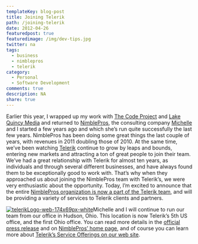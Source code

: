 ```yaml
---
templateKey: blog-post
title: Joining Telerik
path: /joining-telerik
date: 2012-04-26
featuredpost: true
featuredimage: /img/dev-tips.jpg
twitter: na
tags:
  - business
  - nimblepros
  - telerik
category:
  - Personal
  - Software Development
comments: true
description: NA
share: true
---
```

Earlier this year, I wrapped up my work with [The Code Project](http://www.codeproject.com/) and [Lake Quincy Media](http://lakequincy.com/) and returned to [NimblePros](http://nimblepros.com/), the consulting company [Michelle](https://twitter.com/#!/mickeyme) and I started a few years ago and which she’s run quite successfully the last few years. NimblePros has been doing some great things the last couple of years, with revenues in 2011 doubling those of 2010. At the same time, we’ve been watching [Telerik](http://telerik.com/) continue to grow by leaps and bounds, entering new markets and attracting a ton of great people to join their team. We’ve had a great relationship with Telerik for almost ten years, as individuals and through several different businesses, and have always found them to be exceptionally good to work with. That’s why when they approached us about joining the NimblePros team with Telerik’s, we were very enthusiastic about the opportunity. Today, I’m excited to announce that the entire [NimblePros organization is now a part of the Telerik team](http://nimblepros.com/news-and-events/nimblepros-is-now-part-of-telerik.aspx), and will be providing a variety of services to Telerik clients and partners.

[![telerikLogo-web-174x69px-white](/img/telerikLogo-web-174x69px-white_3.png "telerikLogo-web-174x69px-white")](http://telerik.com/)Michelle and I will continue to run our team from our office in Hudson, Ohio. This location is now Telerik’s 5th US office, and the first Ohio office. You can read more details in the [official press release](http://www.telerik.com/company/press-center/company-news/telerik-acquires-partner-nimblepros.aspx) and on [NimblePros’ home page](http://nimblepros.com/), and of course you can learn more about [Telerik’s Service Offerings on our web site](http://telerik.com/services).